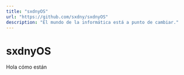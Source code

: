 ```yaml
---
title: "sxdnyOS"
url: "https://github.com/sxdny/sxdnyOS"
description: "El mundo de la informática está a punto de cambiar."
---
```


# sxdnyOS

Hola cómo están